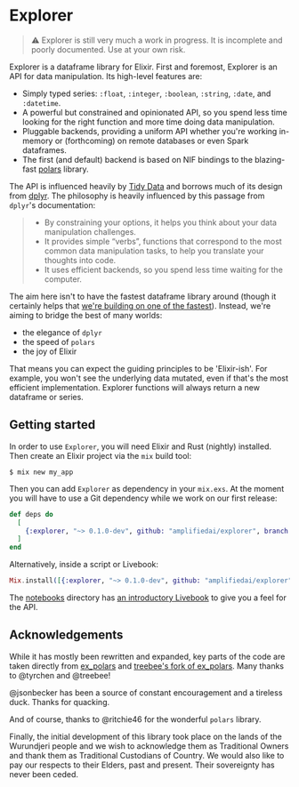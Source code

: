 # Explorer

> :warning: Explorer is still very much a work in progress. It is incomplete and poorly documented. Use
> at your own risk.

Explorer is a dataframe library for Elixir. First and foremost, Explorer is an API for data
manipulation. Its high-level features are:

- Simply typed series: `:float`, `:integer`, `:boolean`, `:string`, `:date`, and `:datetime`.
- A powerful but constrained and opinionated API, so you spend less time looking for the right 
  function and more time doing data manipulation.
- Pluggable backends, providing a uniform API whether you're working in-memory or (forthcoming) on
  remote databases or even Spark dataframes.
- The first (and default) backend is based on NIF bindings to the blazing-fast
  [polars](https://docs.rs/polars) library.

The API is influenced heavily by [Tidy Data](https://vita.had.co.nz/papers/tidy-data.pdf) and 
borrows much of its design from [dplyr](https://dplyr.tidyverse.org). The philosophy is heavily 
influenced by this passage from `dplyr`'s documentation:

> - By constraining your options, it helps you think about your data manipulation challenges.
> - It provides simple “verbs”, functions that correspond to the most common data manipulation 
>   tasks, to help you translate your thoughts into code.
> - It uses efficient backends, so you spend less time waiting for the computer.

The aim here isn't to have the fastest dataframe library around (though it certainly helps that 
[we're building on one of the fastest](https://h2oai.github.io/db-benchmark/)). Instead, we're 
aiming to bridge the best of many worlds:

- the elegance of `dplyr`
- the speed of `polars`
- the joy of Elixir

That means you can expect the guiding principles to be 'Elixir-ish'. For example, you won't see 
the underlying data mutated, even if that's the most efficient implementation. Explorer functions 
will always return a new dataframe or series.

## Getting started

In order to use `Explorer`, you will need Elixir and Rust (nightly) installed. Then create an 
Elixir project via the `mix` build tool:

```
$ mix new my_app
```

Then you can add `Explorer` as dependency in your `mix.exs`. At the moment you will have to use a 
Git dependency while we work on our first release:

```elixir
def deps do
  [
    {:explorer, "~> 0.1.0-dev", github: "amplifiedai/explorer", branch: "main"}
  ]
end
```

Alternatively, inside a script or Livebook:

```elixir
Mix.install([{:explorer, "~> 0.1.0-dev", github: "amplifiedai/explorer", branch: "main"}])
```

The [notebooks](./notebooks) directory has [an introductory
Livebook](./notebooks/exploring_explorer.livemd) to give you a feel for the API.

## Acknowledgements

While it has mostly been rewritten and expanded, key parts of the code are taken directly from 
[ex_polars](https://github.com/tyrchen/ex_polars) and 
[treebee's fork of ex_polars](https://github.com/treebee/ex_polars). Many thanks to @tyrchen and 
@treebee!

@jsonbecker has been a source of constant encouragement and a tireless duck. Thanks for quacking.

And of course, thanks to @ritchie46 for the wonderful `polars` library.

Finally, the initial development of this library took place on the lands of the Wurundjeri people 
and we wish to acknowledge them as Traditional Owners and thank them as Traditional Custodians of 
Country. We would also like to pay our respects to their Elders, past and present. Their 
sovereignty has never been ceded.
